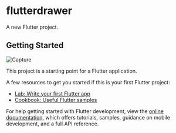 # flutterdrawer

A new Flutter project.

## Getting Started

![Capture](https://github.com/mroy9090/drawer/assets/55798279/de39f665-bc58-4ea9-8baf-9053589cee66)


This project is a starting point for a Flutter application.

A few resources to get you started if this is your first Flutter project:

- [Lab: Write your first Flutter app](https://docs.flutter.dev/get-started/codelab)
- [Cookbook: Useful Flutter samples](https://docs.flutter.dev/cookbook)

For help getting started with Flutter development, view the
[online documentation](https://docs.flutter.dev/), which offers tutorials,
samples, guidance on mobile development, and a full API reference.
